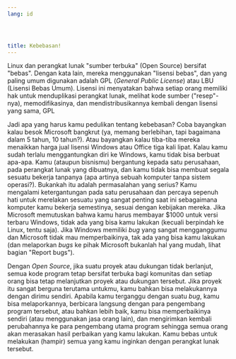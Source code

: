 ```yaml
---
lang: id
 



title: Kebebasan!
---
```


Linux dan perangkat lunak "sumber terbuka" (Open Source) bersifat "bebas". Dengan kata lain, mereka menggunakan "lisensi bebas", dan yang paling umum digunakan adalah GPL (<i>General Public License</i>) atau LBU (Lisensi Bebas Umum). Lisensi ini menyatakan bahwa setiap orang memiliki hak untuk menduplikasi perangkat lunak, melihat kode sumber ("resep"-nya), memodifikasinya, dan mendistribusikannya kembali dengan lisensi yang sama, GPL

Jadi apa yang harus kamu pedulikan tentang kebebasan? Coba bayangkan kalau besok Microsoft bangkrut (ya, memang berlebihan, tapi bagaimana dalam 5 tahun, 10 tahun?). Atau bayangkan kalau tiba-tiba mereka menaikkan harga jual lisensi Windows atau Office tiga kali lipat. Kalau kamu sudah terlalu menggantungkan diri ke Windows, kamu tidak bisa berbuat apa-apa. Kamu (ataupun bisnismu) bergantung kepada satu perusahaan, pada perangkat lunak yang dibuatnya, dan kamu tidak bisa membuat segala sesuatu bekerja tanpanya (apa artinya sebuah komputer tanpa sistem operasi?). Bukankah itu adalah permasalahan yang serius? Kamu mengalami ketergantungan pada satu perusahaan dan percaya sepenuh hati untuk merelakan sesuatu yang sangat penting saat ini sebagaimana komputer kamu bekerja semestinya, sesuai dengan kebijakan mereka. Jika Microsoft memutuskan bahwa kamu harus membayar $1000 untuk versi terbaru Windows, tidak ada yang bisa kamu lakukan (kecuali berpindah ke Linux, tentu saja). Jika Windows memiliki <i>bug</i> yang sangat mengganggumu dan Microsoft tidak mau memperbaikinya, tak ada yang bisa kamu lakukan (dan melaporkan <i>bugs</i> ke pihak Microsoft bukanlah hal yang mudah, lihat bagian "Report bugs"). 

Dengan <i>Open Source</i>, jika suatu proyek atau dukungan tidak berlanjut, semua kode program tetap bersifat terbuka bagi komunitas dan setiap orang bisa tetap melanjutkan proyek atau dukungan tersebut. Jika proyek itu sangat berguna terutama untukmu, kamu bahkan bisa melakukannya dengan dirimu sendiri. Apabila kamu terganggu dengan suatu <i>bug</i>, kamu bisa melaporkannya, berbicara langsung dengan para pengembang program tersebut, atau bahkan lebih baik, kamu bisa memperbaikinya sendiri (atau menggunakan jasa orang lain), dan mengirimkan kembali perubahannya ke para pengembang utama program sehingga semua orang akan merasakan hasil perbaikan yang kamu lakukan. Kamu bebas untuk melakukan (hampir) semua yang kamu inginkan dengan perangkat lunak tersebut.




